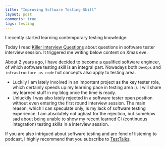 ```yaml
---
title: "Improving Software Testing Skill"
layout: post
comments: true
tags: testing
---
```


<div class="message">
I recently started learning contemporary testing knowledge.
</div>


Today I read [Killer Interview Questions](http://testingthoughts.com/blog/136) about questions in software tester interview session. It triggered me writing below content on Xmas eve.

About 2 years ago, I have decided to become a qualified software engineer, of which software testing skill is an integral part. Nowadays both `DevOps` and `infrastructure as code` hot concepts also apply to testing area.

- Luckily I am lately involved in an important project as the key tester role, which certainly speeds up my learning pace in testing area :). I will share my learned stuff in my blog once the time is ready.
- Unluckily I was also lately rejected in a software tester open position without even entering the first round interview session. The main reason, which I can speculate only, is my lack of software testing experience. I am absolutely not aghast for the rejection, but somehow sad about being unable to show my recent learned CI (continuous integration) testing skills in a interview session.

If you are also intrigued about software testing and are fond of listening to podcast, I highly recommend that you subscribe to [TestTalks](http://joecolantonio.com/testtalks/).
